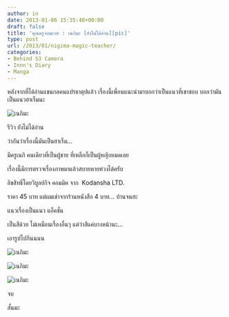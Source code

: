 ```yaml
---
author: in
date: 2013-01-06 15:35:48+00:00
draft: false
title: 'คุณครูจอมเวท : เนกิมะ [ยังไม่ได้อ่าน][pic]'
type: post
url: /2013/01/nigima-magic-teacher/
categories:
- Behind S3 Camera
- Innn's Diary
- Manga
---
```


หลังจากที่ได้อ่านแขนกลคนแปรธาตุปแล้ว เรื่องนี้เพื่อนแนะนำมาบอกว่าเป็นแนวที่เขาชอบ บอกว่ามันเป็นแนวฮาเร็มนะ

![เนกิมะ](https://www.cyruszhang.com/wp-content/uploads/2013/01/2013-01-06-22.20.19-300x225.jpg)


รีวิว ยังไม่ได้อ่าน

ว่ากันว่าเรื่องนี้มันเป็นฮาเร็ม...

มีครูเนกิ คนเดียวที่เป็นผู้ชาย ที่เหลือก็เป็นผู้หญิงหมดเลย

เรื่องนี้มีการตรวจเรื่องภาพมาแล้วสบายหายห่วงได้ครับ

ลิขสิทธิ์โดยวิบูลย์กิจ คอมมิค จาก  Kodansha LTD.

ราคา 45 บาท แต่ผมเช่าจากร้านหนังสือ 4 บาท... บ้านจนฮะ

แนวเรื่องเป็นแนว แอ็คชั่น

เป็นสีด้วย ไม่เหมือนเรื่องอื่นๆ แต่ว่าสีแค่บางหน้านะ...

เอารูปไปกินนนน

<!-- more -->

![เนกิมะ](https://www.cyruszhang.com/wp-content/uploads/2013/01/2013-01-06-22.19.31-300x225.jpg)


![เนกิมะ](https://www.cyruszhang.com/wp-content/uploads/2013/01/2013-01-06-22.20.04-2-225x300.jpg)


![เนกิมะ](https://www.cyruszhang.com/wp-content/uploads/2013/01/2013-01-06-22.20.40-300x225.jpg)


จบ

สั้นมะ
